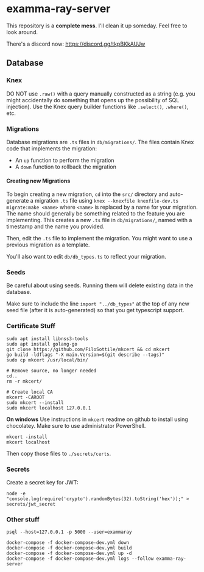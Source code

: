 # examma-ray-server

This repository is a **complete mess**. I'll clean it up someday. Feel free to look around.

There's a discord now: https://discord.gg/tkpBKkAUJw

## Database

### Knex

DO NOT use `.raw()` with a query manually constructed as a string (e.g. you might accidentally do something that opens up the possibility of SQL injection). Use the Knex query builder functions like `.select()`, `.where()`, etc.

### Migrations

Database migrations are `.ts` files in `db/migrations/`. The files contain Knex code that implements the migration:

- An `up` function to perform the migration
- A `down` function to rollback the migration

#### Creating new Migrations

To begin creating a new migration, `cd` into the `src/` directory and auto-generate a migration `.ts` file using `knex --knexfile knexfile-dev.ts migrate:make <name>` where `<name>` is replaced by a name for your migration. The name should generally be something related to the feature you are implementing. This creates a new `.ts` file in `db/migrations/`, named with a timestamp and the name you provided.

Then, edit the `.ts` file to implement the migration. You might want to use a previous migration as a template.

You'll also want to edit `db/db_types.ts` to reflect your migration.

### Seeds

Be careful about using seeds. Running them will delete existing data in the database.

Make sure to include the line `import "../db_types"` at the top of any new seed file (after it is auto-generated) so that you get typescript support.

### Certificate Stuff

```console
sudo apt install libnss3-tools
sudo apt install golang-go
git clone https://github.com/FiloSottile/mkcert && cd mkcert
go build -ldflags "-X main.Version=$(git describe --tags)"
sudo cp mkcert /usr/local/bin/

# Remove source, no longer needed
cd..
rm -r mkcert/

# Create local CA
mkcert -CAROOT
sudo mkcert --install
sudo mkcert localhost 127.0.0.1

```

**On windows**
Use instructions in `mkcert` readme on github to install using chocolatey.
Make sure to use administrator PowerShell.

```console
mkcert -install
mkcert localhost
```

Then copy those files to `./secrets/certs`.


### Secrets

Create a secret key for JWT:
```
node -e "console.log(require('crypto').randomBytes(32).toString('hex'));" > secrets/jwt_secret
```


### Other stuff
```
psql --host=127.0.0.1 -p 5000 --user=exammaray
```

```
docker-compose -f docker-compose-dev.yml down
docker-compose -f docker-compose-dev.yml build
docker-compose -f docker-compose-dev.yml up -d
docker-compose -f docker-compose-dev.yml logs --follow examma-ray-server
```